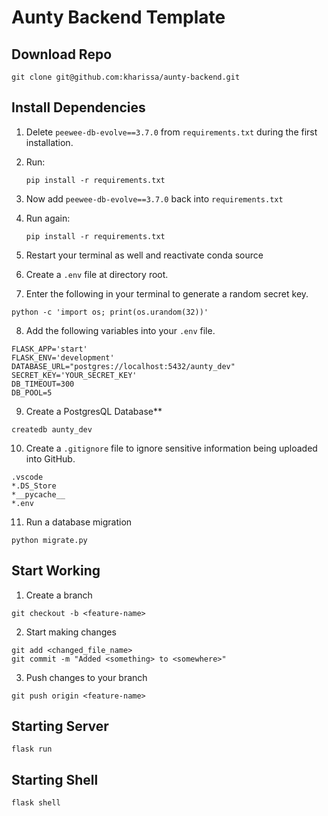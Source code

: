 # Aunty Backend Template

## Download Repo
```
git clone git@github.com:kharissa/aunty-backend.git
```


## Install Dependencies

1. Delete `peewee-db-evolve==3.7.0` from `requirements.txt` during the first installation.

2. Run:
   ```
   pip install -r requirements.txt
   ```
3. Now add `peewee-db-evolve==3.7.0` back into `requirements.txt`
4. Run again:
   ```
   pip install -r requirements.txt
   ```
5. Restart your terminal as well and reactivate conda source

6. Create a `.env` file at directory root.

7. Enter the following in your terminal to generate a random secret key. 

```
python -c 'import os; print(os.urandom(32))'
```

8. Add the following variables into your `.env` file.

```
FLASK_APP='start'
FLASK_ENV='development'
DATABASE_URL="postgres://localhost:5432/aunty_dev"
SECRET_KEY='YOUR_SECRET_KEY'
DB_TIMEOUT=300
DB_POOL=5
```

9. Create a PostgresQL Database**

```
createdb aunty_dev
```

10. Create a `.gitignore` file to ignore sensitive information being uploaded into GitHub.
```
.vscode
*.DS_Store
*__pycache__
*.env
```

11. Run a database migration
```
python migrate.py
```

## Start Working

1. Create a branch
```
git checkout -b <feature-name>
```
2. Start making changes
```
git add <changed_file_name>
git commit -m "Added <something> to <somewhere>"
```
3. Push changes to your branch
```
git push origin <feature-name>
```

## Starting Server

```
flask run
```

## Starting Shell

```
flask shell
```
